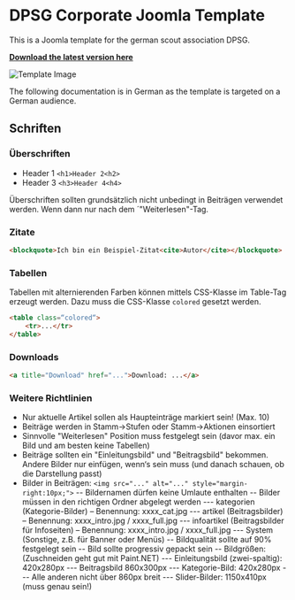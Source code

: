 # DPSG Corporate Joomla Template

This is a Joomla template for the german scout association DPSG.

**[Download the latest version here](https://github.com/foxylion/joomla-template-dpsg-corporate/archive/master.zip)**

![Template Image](https://raw.githubusercontent.com/foxylion/joomla-template-dpsg-corporate/master/template_thumbnail.jpg)

The following documentation is in German as the template is targeted on a German audience.

## Schriften

### Überschriften

- Header 1 ``<h1>Header 2<h2>``
- Header 3 ``<h3>Header 4<h4>``

Überschriften sollten grundsätzlich nicht unbedingt in Beiträgen verwendet werden. Wenn dann nur nach dem ´"Weiterlesen"-Tag.

### Zitate
```html
<blockquote>Ich bin ein Beispiel-Zitat<cite>Autor</cite></blockquote>
```

### Tabellen

Tabellen mit alternierenden Farben können mittels CSS-Klasse im Table-Tag erzeugt werden. Dazu muss die CSS-Klasse ``colored`` gesetzt werden.
```html
<table class=“colored“>
	<tr>...</tr>
</table>
```

### Downloads
```html
<a title="Download" href="...">Download: ...</a>
```

### Weitere Richtlinien

- Nur aktuelle Artikel sollen als Haupteinträge markiert sein! (Max. 10)
- Beiträge werden in Stamm->Stufen oder Stamm->Aktionen einsortiert
- Sinnvolle "Weiterlesen" Position muss festgelegt sein (davor max. ein Bild und am besten keine Tabellen)
- Beiträge sollten ein "Einleitungsbild" und "Beitragsbild" bekommen. Andere Bilder nur einfügen, wenn‘s sein muss (und danach schauen, ob die Darstellung passt)
- Bilder in Beiträgen: ``<img src="..." alt="..." style="margin-right:10px;">``
-- Bildernamen dürfen keine Umlaute enthalten
-- Bilder müssen in den richtigen Ordner abgelegt werden
--- kategorien (Kategorie-Bilder) – Benennung: xxxx_cat.jpg
--- artikel (Beitragsbilder) – Benennung: xxxx_intro.jpg / xxxx_full.jpg
--- infoartikel (Beitragsbilder für Infoseiten) – Benennung: xxxx_intro.jpg / xxxx_full.jpg
--- System (Sonstige, z.B. für Banner oder Menüs)
-- Bildqualität sollte auf 90% festgelegt sein
-- Bild sollte progressiv gepackt sein
-- Bildgrößen: (Zuschneiden geht gut mit Paint.NET)
--- Einleitungsbild (zwei-spaltig): 420x280px
--- Beitragsbild 860x300px
--- Kategorie-Bild: 420x280px
--- Alle anderen nicht über 860px breit
--- Slider-Bilder: 1150x410px (muss genau sein!)
